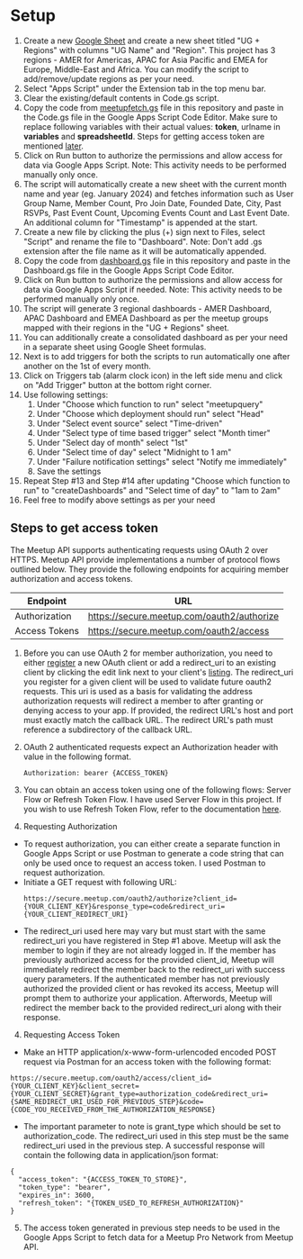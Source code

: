 # Setup

1. Create a new [Google Sheet](https://sheets.google.com/) and create a new sheet titled "UG + Regions" with columns "UG Name" and "Region". This project has 3 regions - AMER for Americas, APAC for Asia Pacific and EMEA for Europe, Middle-East and Africa. You can modify the script to add/remove/update regions as per your need.
2. Select "Apps Script" under the Extension tab in the top menu bar.
3. Clear the existing/default contents in Code.gs script.
4. Copy the code from [meetupfetch.gs](https://github.com/sidagarwal04/meetuppro-appscript-sync/blob/main/meetupfetch.gs) file in this repository and paste in the Code.gs file in the Google Apps Script Code Editor. Make sure to replace following variables with their actual values: **token**, urlname in **variables** and **spreadsheetId**. Steps for getting access token are mentioned [later](setup.md#steps-to-get-access-token).
5. Click on Run button to authorize the permissions and allow access for data via Google Apps Script. Note: This activity needs to be performed manually only once.
6. The script will automatically create a new sheet with the current month name and year (eg. January 2024) and fetches information such as User Group Name, Member Count, Pro Join Date, Founded Date, City, Past RSVPs, Past Event Count, Upcoming Events Count	and Last Event Date. An additional column for "Timestamp" is appended at the start.
7. Create a new file by clicking the plus (+) sign next to Files, select "Script" and rename the file to "Dashboard". Note: Don't add .gs extension after the file name as it will be automatically appended.
8. Copy the code from [dashboard.gs](https://github.com/sidagarwal04/meetuppro-appscript-sync/blob/main/dashboard.gs) file in this repository and paste in the Dashboard.gs file in the Google Apps Script Code Editor.
9. Click on Run button to authorize the permissions and allow access for data via Google Apps Script if needed. Note: This activity needs to be performed manually only once.
10. The script will generate 3 regional dashboards - AMER Dashboard, APAC Dashboard and EMEA Dashboard as per the meetup groups mapped with their regions in the "UG + Regions" sheet.
11. You can additionally create a consolidated dashboard as per your need in a separate sheet using Google Sheet formulas.
12. Next is to add triggers for both the scripts to run automatically one after another on the 1st of every month.
13. Click on Triggers tab (alarm clock icon) in the left side menu and click on "Add Trigger" button at the bottom right corner.
14. Use following settings:
    1. Under "Choose which function to run" select "meetupquery"
    2. Under "Choose which deployment should run" select "Head"
    3. Under "Select event source" select "Time-driven"
    4. Under "Select type of time based trigger" select "Month timer"
    5. Under "Select day of month" select "1st"
    6. Under "Select time of day" select "Midnight to 1 am"
    7. Under "Failure notification settings" select "Notify me immediately"
    8. Save the settings
15. Repeat Step #13 and Step #14 after updating "Choose which function to run" to "createDashboards" and "Select time of day" to "1am to 2am"
16. Feel free to modify above settings as per your need

## Steps to get access token

The Meetup API supports authenticating requests using OAuth 2 over HTTPS. Meetup API provide implementations a number of protocol flows outlined below. They provide the following endpoints for acquiring member authorization and access tokens.

| Endpoint | URL |
| ------------- | ------------- |
| Authorization	| https://secure.meetup.com/oauth2/authorize |
| Access Tokens	| https://secure.meetup.com/oauth2/access |

1. Before you can use OAuth 2 for member authorization, you need to either [register](https://www.meetup.com/api/oauth/list/) a new OAuth client or add a redirect_uri to an existing client by clicking the edit link next to your client's [listing](https://www.meetup.com/api/oauth/list/). The redirect_uri you register for a given client will be used to validate future oauth2 requests. This uri is used as a basis for validating the address authorization requests will redirect a member to after granting or denying access to your app. If provided, the redirect URL's host and port must exactly match the callback URL. The redirect URL's path must reference a subdirectory of the callback URL.
   
2. OAuth 2 authenticated requests expect an Authorization header with value in the following format.

     `Authorization: bearer {ACCESS_TOKEN}`

3. You can obtain an access token using one of the following flows: Server Flow or Refresh Token Flow. I have used Server Flow in this project. If you wish to use Refresh Token Flow, refer to the documentation [here](https://www.meetup.com/api/authentication/#graphQl-authentication).

4. Requesting Authorization
  - To request authorization, you can either create a separate function in Google Apps Script or use Postman to generate a code string that can only be used once to request an access token. I used Postman to request authorization.
  - Initiate a GET request with following URL:
    ```
    https://secure.meetup.com/oauth2/authorize?client_id={YOUR_CLIENT_KEY}&response_type=code&redirect_uri={YOUR_CLIENT_REDIRECT_URI}
    ```
  - The redirect_uri used here may vary but must start with the same redirect_uri you have registered in Step #1 above. Meetup will ask the member to login if they are not already logged in. If the member has previously authorized access for the provided client_id, Meetup will immediately redirect the member back to the redirect_uri with success query parameters. If the authenticated member has not previously authorized the provided client or has revoked its access, Meetup will prompt them to authorize your application. Afterwords, Meetup will redirect the member back to the provided redirect_uri along with their response.
4. Requesting Access Token
  - Make an HTTP application/x-www-form-urlencoded encoded POST request via Postman for an access token with the following format:
    
```
https://secure.meetup.com/oauth2/access/client_id={YOUR_CLIENT_KEY}&client_secret={YOUR_CLIENT_SECRET}&grant_type=authorization_code&redirect_uri={SAME_REDIRECT_URI_USED_FOR_PREVIOUS_STEP}&code={CODE_YOU_RECEIVED_FROM_THE_AUTHORIZATION_RESPONSE}
```

  - The important parameter to note is grant_type which should be set to authorization_code. The redirect_uri used in this step must be the same redirect_uri used in the previous step. A successful response will contain the following data in application/json format:
```
{
  "access_token": "{ACCESS_TOKEN_TO_STORE}",
  "token_type": "bearer",
  "expires_in": 3600,
  "refresh_token": "{TOKEN_USED_TO_REFRESH_AUTHORIZATION}"
}
```
5. The access token generated in previous step needs to be used in the Google Apps Script to fetch data for a Meetup Pro Network from Meetup API.

